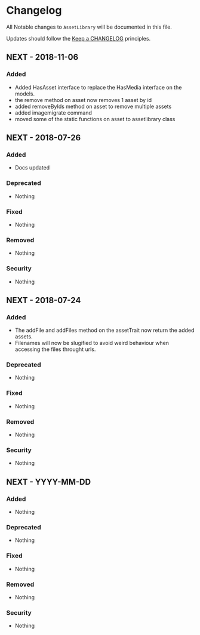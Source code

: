# Changelog

All Notable changes to `AssetLibrary` will be documented in this file.

Updates should follow the [Keep a CHANGELOG](http://keepachangelog.com/) principles.

## NEXT - 2018-11-06

### Added
- Added HasAsset interface to replace the HasMedia interface on the models.
- the remove method on asset now removes 1 asset by id
- added removeByIds method on asset to remove multiple assets
- added imagemigrate command
- moved some of the static functions on asset to assetlibrary class

## NEXT - 2018-07-26

### Added
- Docs updated

### Deprecated
- Nothing

### Fixed
- Nothing

### Removed
- Nothing

### Security
- Nothing

## NEXT - 2018-07-24

### Added
- The addFile and addFiles method on the assetTrait now return the added assets.
- Filenames will now be slugified to avoid weird behaviour when accessing the files throught urls.

### Deprecated
- Nothing

### Fixed
- Nothing

### Removed
- Nothing

### Security
- Nothing

## NEXT - YYYY-MM-DD

### Added
- Nothing

### Deprecated
- Nothing

### Fixed
- Nothing

### Removed
- Nothing

### Security
- Nothing
